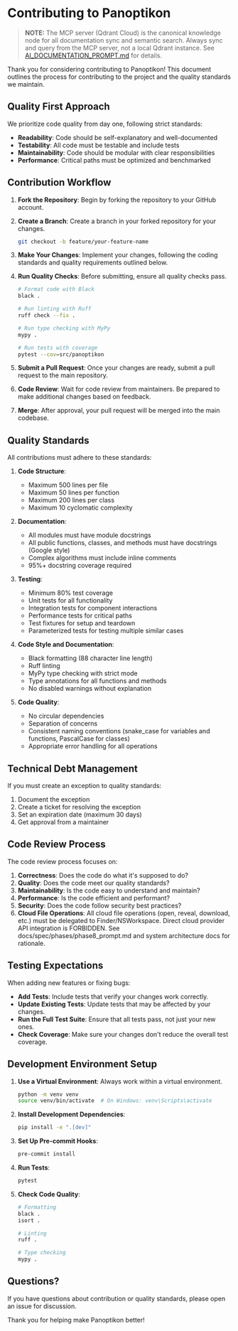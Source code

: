 # Contributing to Panoptikon

> **NOTE:** The MCP server (Qdrant Cloud) is the canonical knowledge node for all documentation sync and semantic search. Always sync and query from the MCP server, not a local Qdrant instance. See [AI_DOCUMENTATION_PROMPT.md](AI_DOCUMENTATION_PROMPT.md) for details.

Thank you for considering contributing to Panoptikon! This document outlines the process for contributing to the project and the quality standards we maintain.

## Quality First Approach

We prioritize code quality from day one, following strict standards:

- **Readability**: Code should be self-explanatory and well-documented
- **Testability**: All code must be testable and include tests
- **Maintainability**: Code should be modular with clear responsibilities
- **Performance**: Critical paths must be optimized and benchmarked

## Contribution Workflow

1. **Fork the Repository**: Begin by forking the repository to your GitHub account.

2. **Create a Branch**: Create a branch in your forked repository for your changes.
   ```bash
   git checkout -b feature/your-feature-name
   ```

3. **Make Your Changes**: Implement your changes, following the coding standards and quality requirements outlined below.

4. **Run Quality Checks**: Before submitting, ensure all quality checks pass.
   ```bash
   # Format code with Black
   black .
   
   # Run linting with Ruff
   ruff check --fix .
   
   # Run type checking with MyPy
   mypy .
   
   # Run tests with coverage
   pytest --cov=src/panoptikon
   ```

5. **Submit a Pull Request**: Once your changes are ready, submit a pull request to the main repository.

6. **Code Review**: Wait for code review from maintainers. Be prepared to make additional changes based on feedback.

7. **Merge**: After approval, your pull request will be merged into the main codebase.

## Quality Standards

All contributions must adhere to these standards:

1. **Code Structure**:
   - Maximum 500 lines per file
   - Maximum 50 lines per function
   - Maximum 200 lines per class
   - Maximum 10 cyclomatic complexity

2. **Documentation**:
   - All modules must have module docstrings
   - All public functions, classes, and methods must have docstrings (Google style)
   - Complex algorithms must include inline comments
   - 95%+ docstring coverage required

3. **Testing**:
   - Minimum 80% test coverage
   - Unit tests for all functionality
   - Integration tests for component interactions
   - Performance tests for critical paths
   - Test fixtures for setup and teardown
   - Parameterized tests for testing multiple similar cases

4. **Code Style and Documentation**:
   - Black formatting (88 character line length)
   - Ruff linting
   - MyPy type checking with strict mode
   - Type annotations for all functions and methods
   - No disabled warnings without explanation

5. **Code Quality**:
   - No circular dependencies
   - Separation of concerns
   - Consistent naming conventions (snake_case for variables and functions, PascalCase for classes)
   - Appropriate error handling for all operations

## Technical Debt Management

If you must create an exception to quality standards:

1. Document the exception
2. Create a ticket for resolving the exception
3. Set an expiration date (maximum 30 days)
4. Get approval from a maintainer

## Code Review Process

The code review process focuses on:

1. **Correctness**: Does the code do what it's supposed to do?
2. **Quality**: Does the code meet our quality standards?
3. **Maintainability**: Is the code easy to understand and maintain?
4. **Performance**: Is the code efficient and performant?
5. **Security**: Does the code follow security best practices?
6. **Cloud File Operations**: All cloud file operations (open, reveal, download, etc.) must be delegated to Finder/NSWorkspace. Direct cloud provider API integration is FORBIDDEN. See docs/spec/phases/phase8_prompt.md and system architecture docs for rationale.

## Testing Expectations

When adding new features or fixing bugs:

- **Add Tests**: Include tests that verify your changes work correctly.
- **Update Existing Tests**: Update tests that may be affected by your changes.
- **Run the Full Test Suite**: Ensure that all tests pass, not just your new ones.
- **Check Coverage**: Make sure your changes don't reduce the overall test coverage.

## Development Environment Setup

1. **Use a Virtual Environment**: Always work within a virtual environment.
   ```bash
   python -m venv venv
   source venv/bin/activate  # On Windows: venv\Scripts\activate
   ```

2. **Install Development Dependencies**:
   ```bash
   pip install -e ".[dev]"
   ```

3. **Set Up Pre-commit Hooks**:
   ```bash
   pre-commit install
   ```

4. **Run Tests**:
   ```bash
   pytest
   ```

5. **Check Code Quality**:
   ```bash
   # Formatting
   black .
   isort .
   
   # Linting
   ruff .
   
   # Type checking
   mypy .
   ```

## Questions?

If you have questions about contribution or quality standards, please open an issue for discussion.

Thank you for helping make Panoptikon better! 